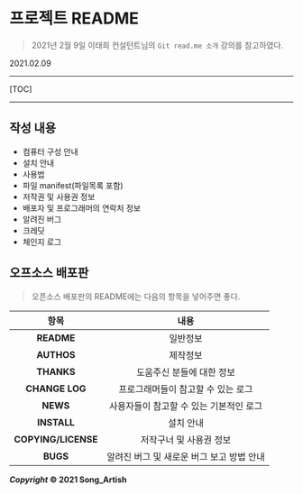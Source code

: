 # 프로젝트 README

> 2021년 2월 9일 이태희 컨설턴트님의 `Git read.me 소개` 강의를 참고하였다.

2021.02.09

---

[TOC]

---



## 작성 내용

- 컴퓨터 구성 안내
- 설치 안내
- 사용법
- 파일 manifest(파일목록 포함)
- 저작권 및 사용권 정보
- 배포자 및 프로그래머의 연락처 정보
- 알려진 버그
- 크레딧
- 체인지 로그



## 오프소스 배포판

> 오픈소스 배포판의 README에는 다음의 항목을 넣어주면 좋다.

|        항목         |                   내용                    |
| :-----------------: | :---------------------------------------: |
|     **README**      |                 일반정보                  |
|     **AUTHOS**      |                 제작정보                  |
|     **THANKS**      |         도움주신 분들에 대한 정보         |
|   **CHANGE LOG**    |    프로그래머들이 참고할 수 있는 로그     |
|      **NEWS**       |  사용자들이 참고할 수 있는 기본적인 로그  |
|     **INSTALL**     |                 설치 안내                 |
| **COPYING/LICENSE** |          저작구너 및 사용권 정보          |
|      **BUGS**       | 알려진 버그 및 새로운 버그 보고 방법 안내 |



***Copyright* © 2021 Song_Artish**